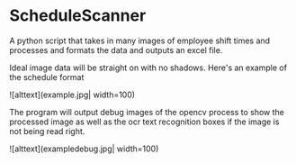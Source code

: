 # ScheduleScanner

A python script that takes in many images of employee shift times and processes and formats the data and outputs an excel file.

Ideal image data will be straight on with no shadows. Here's an example of the schedule format

![alttext](example.jpg| width=100)

The program will output debug images of the opencv process to show the processed image as well as the ocr text recognition boxes if the image is not being read right.

![alttext](exampledebug.jpg| width=100)
